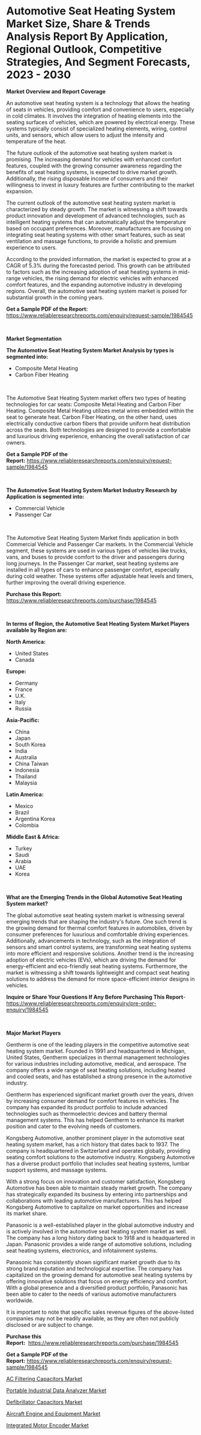 <p><h1>Automotive Seat Heating System Market Size, Share & Trends Analysis Report By Application, Regional Outlook, Competitive Strategies, And Segment Forecasts, 2023 - 2030</h1></p><p><strong>Market Overview and Report Coverage</strong></p>
<p><p>An automotive seat heating system is a technology that allows the heating of seats in vehicles, providing comfort and convenience to users, especially in cold climates. It involves the integration of heating elements into the seating surfaces of vehicles, which are powered by electrical energy. These systems typically consist of specialized heating elements, wiring, control units, and sensors, which allow users to adjust the intensity and temperature of the heat.</p><p>The future outlook of the automotive seat heating system market is promising. The increasing demand for vehicles with enhanced comfort features, coupled with the growing consumer awareness regarding the benefits of seat heating systems, is expected to drive market growth. Additionally, the rising disposable income of consumers and their willingness to invest in luxury features are further contributing to the market expansion.</p><p>The current outlook of the automotive seat heating system market is characterized by steady growth. The market is witnessing a shift towards product innovation and development of advanced technologies, such as intelligent heating systems that can automatically adjust the temperature based on occupant preferences. Moreover, manufacturers are focusing on integrating seat heating systems with other smart features, such as seat ventilation and massage functions, to provide a holistic and premium experience to users.</p><p>According to the provided information, the market is expected to grow at a CAGR of 5.3% during the forecasted period. This growth can be attributed to factors such as the increasing adoption of seat heating systems in mid-range vehicles, the rising demand for electric vehicles with enhanced comfort features, and the expanding automotive industry in developing regions. Overall, the automotive seat heating system market is poised for substantial growth in the coming years.</p></p>
<p><strong>Get a Sample PDF of the Report:</strong> <a href="https://www.reliableresearchreports.com/enquiry/request-sample/1984545">https://www.reliableresearchreports.com/enquiry/request-sample/1984545</a></p>
<p>&nbsp;</p>
<p><strong>Market Segmentation</strong></p>
<p><strong>The Automotive Seat Heating System Market Analysis by types is segmented into:</strong></p>
<p><ul><li>Composite Metal Heating</li><li>Carbon Fiber Heating</li></ul></p>
<p>&nbsp;</p>
<p><p>The Automotive Seat Heating System market offers two types of heating technologies for car seats: Composite Metal Heating and Carbon Fiber Heating. Composite Metal Heating utilizes metal wires embedded within the seat to generate heat. Carbon Fiber Heating, on the other hand, uses electrically conductive carbon fibers that provide uniform heat distribution across the seats. Both technologies are designed to provide a comfortable and luxurious driving experience, enhancing the overall satisfaction of car owners.</p></p>
<p><strong>Get a Sample PDF of the Report:</strong>&nbsp;<a href="https://www.reliableresearchreports.com/enquiry/request-sample/1984545">https://www.reliableresearchreports.com/enquiry/request-sample/1984545</a></p>
<p>&nbsp;</p>
<p><strong>The Automotive Seat Heating System Market Industry Research by Application is segmented into:</strong></p>
<p><ul><li>Commercial Vehicle</li><li>Passenger Car</li></ul></p>
<p>&nbsp;</p>
<p><p>The Automotive Seat Heating System Market finds application in both Commercial Vehicle and Passenger Car markets. In the Commercial Vehicle segment, these systems are used in various types of vehicles like trucks, vans, and buses to provide comfort to the driver and passengers during long journeys. In the Passenger Car market, seat heating systems are installed in all types of cars to enhance passenger comfort, especially during cold weather. These systems offer adjustable heat levels and timers, further improving the overall driving experience.</p></p>
<p><strong>Purchase this Report:</strong>&nbsp; <a href="https://www.reliableresearchreports.com/purchase/1984545">https://www.reliableresearchreports.com/purchase/1984545</a></p>
<p>&nbsp;</p>
<p><strong>In terms of Region, the Automotive Seat Heating System Market Players available by Region are:</strong></p>
<p>
    <p> <strong> North America: </strong>
        <ul>
            <li>United States</li>
            <li>Canada</li>
        </ul>
        </p> 
    <p> <strong> Europe: </strong>
        <ul>
            <li>Germany</li>
            <li>France</li>
            <li>U.K.</li>
            <li>Italy</li>
            <li>Russia</li>
        </ul>
        </p> 
    <p> <strong> Asia-Pacific: </strong>
        <ul>
            <li>China</li>
            <li>Japan</li>
            <li>South Korea</li>
            <li>India</li>
            <li>Australia</li>
            <li>China Taiwan</li>
            <li>Indonesia</li>
            <li>Thailand</li>
            <li>Malaysia</li>
        </ul>
        </p> 
    <p> <strong> Latin America: </strong>
        <ul>
            <li>Mexico</li>
            <li>Brazil</li>
            <li>Argentina Korea</li>
            <li>Colombia</li>
        </ul>
        </p> 
    <p> <strong> Middle East & Africa: </strong>
        <ul>
            <li>Turkey</li>
            <li>Saudi</li>
            <li>Arabia</li>
            <li>UAE</li>
            <li>Korea</li>
        </ul>
    </p>
    </p>
<p>&nbsp;</p>
<p><strong>What are the Emerging Trends in the Global Automotive Seat Heating System market?</strong></p>
<p><p>The global automotive seat heating system market is witnessing several emerging trends that are shaping the industry's future. One such trend is the growing demand for thermal comfort features in automobiles, driven by consumer preferences for luxurious and comfortable driving experiences. Additionally, advancements in technology, such as the integration of sensors and smart control systems, are transforming seat heating systems into more efficient and responsive solutions. Another trend is the increasing adoption of electric vehicles (EVs), which are driving the demand for energy-efficient and eco-friendly seat heating systems. Furthermore, the market is witnessing a shift towards lightweight and compact seat heating solutions to address the demand for more space-efficient interior designs in vehicles.</p></p>
<p><strong>Inquire or Share Your Questions If Any Before Purchasing This Report</strong>- <a href="https://www.reliableresearchreports.com/enquiry/pre-order-enquiry/1984545">https://www.reliableresearchreports.com/enquiry/pre-order-enquiry/1984545</a></p>
<p>&nbsp;</p>
<p><strong>Major Market Players</strong></p>
<p><p>Gentherm is one of the leading players in the competitive automotive seat heating system market. Founded in 1991 and headquartered in Michigan, United States, Gentherm specializes in thermal management technologies for various industries including automotive, medical, and aerospace. The company offers a wide range of seat heating solutions, including heated and cooled seats, and has established a strong presence in the automotive industry.</p><p>Gentherm has experienced significant market growth over the years, driven by increasing consumer demand for comfort features in vehicles. The company has expanded its product portfolio to include advanced technologies such as thermoelectric devices and battery thermal management systems. This has helped Gentherm to enhance its market position and cater to the evolving needs of customers.</p><p>Kongsberg Automotive, another prominent player in the automotive seat heating system market, has a rich history that dates back to 1937. The company is headquartered in Switzerland and operates globally, providing seating comfort solutions to the automotive industry. Kongsberg Automotive has a diverse product portfolio that includes seat heating systems, lumbar support systems, and massage systems.</p><p>With a strong focus on innovation and customer satisfaction, Kongsberg Automotive has been able to maintain steady market growth. The company has strategically expanded its business by entering into partnerships and collaborations with leading automotive manufacturers. This has helped Kongsberg Automotive to capitalize on market opportunities and increase its market share.</p><p>Panasonic is a well-established player in the global automotive industry and is actively involved in the automotive seat heating system market as well. The company has a long history dating back to 1918 and is headquartered in Japan. Panasonic provides a wide range of automotive solutions, including seat heating systems, electronics, and infotainment systems.</p><p>Panasonic has consistently shown significant market growth due to its strong brand reputation and technological expertise. The company has capitalized on the growing demand for automotive seat heating systems by offering innovative solutions that focus on energy efficiency and comfort. With a global presence and a diversified product portfolio, Panasonic has been able to cater to the needs of various automotive manufacturers worldwide.</p><p>It is important to note that specific sales revenue figures of the above-listed companies may not be readily available, as they are often not publicly disclosed or are subject to change.</p></p>
<p><strong>Purchase this Report:</strong>&nbsp;&nbsp;<a href="https://www.reliableresearchreports.com/purchase/1984545">https://www.reliableresearchreports.com/purchase/1984545</a></p>
<p></p>
<p><strong>Get a Sample PDF of the Report:</strong>&nbsp;<a href="https://www.reliableresearchreports.com/enquiry/request-sample/1984545">https://www.reliableresearchreports.com/enquiry/request-sample/1984545</a></p>
<p><p><a href="https://medium.com/@karleeprice82/ac-filtering-capacitors-market-report-reveals-the-latest-trends-and-growth-opportunities-of-this-dbf970b6bc35">AC Filtering Capacitors Market</a></p><p><a href="https://www.linkedin.com/pulse/portable-industrial-data-analyzer-market-size-share-xxgbe/">Portable Industrial Data Analyzer Market</a></p><p><a href="https://medium.com/@germanwolff65/defibrillator-capacitors-market-trends-forecast-and-competitive-analysis-to-2030-3f2843fd373e">Defibrillator Capacitors Market</a></p><p><a href="https://github.com/GroverBarry/Market-Research-Report-List-2/blob/main/aircraft-engine-and-equipment-market.md">Aircraft Engine and Equipment Market</a></p><p><a href="https://www.linkedin.com/pulse/integrated-motor-encoder-market-research-report-provides-qjwze/">Integrated Motor Encoder Market</a></p></p>